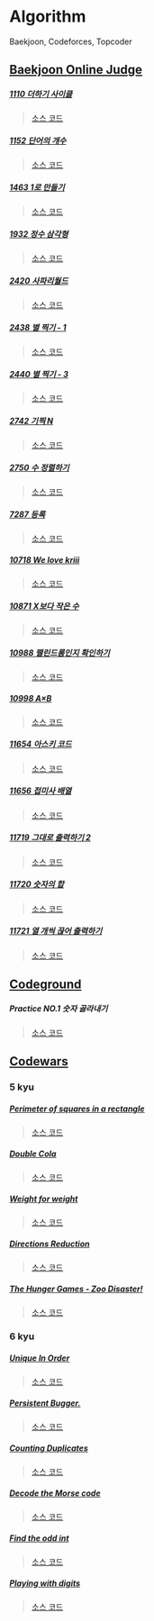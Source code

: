 # Algorithm
Baekjoon, Codeforces, Topcoder

## [Baekjoon Online Judge](https://www.acmicpc.net/user/larva)
##### [1110 더하기 사이클](https://www.acmicpc.net/problem/1110)
> [소스 코드](https://github.com/larvinion/Algorithm/blob/master/Baekjoon/src/no1110/Main.java)

##### [1152 단어의 개수](https://www.acmicpc.net/problem/1152)
> [소스 코드](https://github.com/larvinion/Algorithm/blob/master/Baekjoon/src/no1152/Main.java)

##### [1463 1로 만들기]( https://www.acmicpc.net/problem/1463)
> [소스 코드](https://github.com/larvinion/Algorithm/blob/master/Baekjoon/src/no1463/Main.java)

##### [1932 정수 삼각형](https://www.acmicpc.net/problem/1932)
> [소스 코드](https://github.com/larvinion/Algorithm/blob/master/Baekjoon/src/no1932/Main.java)

##### [2420 사파리월드](https://www.acmicpc.net/problem/2420)
> [소스 코드](https://github.com/larvinion/Algorithm/blob/master/Baekjoon/src/no2420/Main.java)

##### [2438 별 찍기 - 1](https://www.acmicpc.net/problem/2438)
> [소스 코드](https://github.com/larvinion/Algorithm/blob/master/Baekjoon/src/no2438/Main.java)

##### [2440 별 찍기 - 3](https://www.acmicpc.net/problem/2440)
> [소스 코드](https://github.com/larvinion/Algorithm/blob/master/Baekjoon/src/no2440/Main.java)

##### [2742 기찍 N](https://www.acmicpc.net/problem/2742)
> [소스 코드](https://github.com/larvinion/Algorithm/blob/master/Baekjoon/src/no2742/Main.java)

##### [2750 수 정렬하기](https://www.acmicpc.net/problem/2750)
> [소스 코드](https://github.com/larvinion/Algorithm/blob/master/Baekjoon/src/no2750/Main.java)

##### [7287 등록](https://www.acmicpc.net/problem/7287)
> [소스 코드](https://github.com/larvinion/Algorithm/blob/master/Baekjoon/src/no7287/Main.java)

##### [10718 We love kriii](https://www.acmicpc.net/problem/10718)
> [소스 코드](https://github.com/larvinion/Algorithm/blob/master/Baekjoon/src/no10718/Main.java)

##### [10871 X보다 작은 수](https://www.acmicpc.net/problem/10871)
> [소스 코드](https://github.com/larvinion/Algorithm/blob/master/Baekjoon/src/no10871/Main.java)

##### [10988 팰린드롬인지 확인하기](https://www.acmicpc.net/problem/10988)
> [소스 코드](https://github.com/larvinion/Algorithm/blob/master/Baekjoon/src/no10988/Main.java)

##### [10998 A×B](https://www.acmicpc.net/problem/10998)
> [소스 코드](https://github.com/larvinion/Algorithm/blob/master/Baekjoon/src/no10998/Main.java)

##### [11654 아스키 코드](https://www.acmicpc.net/problem/11654)
> [소스 코드](https://github.com/larvinion/Algorithm/blob/master/Baekjoon/src/no11654/Main.java)

##### [11656 접미사 배열](https://www.acmicpc.net/problem/11656)
> [소스 코드](https://github.com/larvinion/Algorithm/blob/master/Baekjoon/src/no11656/Main.java)

##### [11719 그대로 출력하기 2](https://www.acmicpc.net/problem/11719)
> [소스 코드](https://github.com/larvinion/Algorithm/blob/master/Baekjoon/src/no11719/Main.java)

##### [11720 숫자의 합](https://www.acmicpc.net/problem/11720)
> [소스 코드](https://github.com/larvinion/Algorithm/blob/master/Baekjoon/src/no11719/Main.java)

##### [11721 열 개씩 끊어 출력하기](https://www.acmicpc.net/problem/11721)
> [소스 코드](https://github.com/larvinion/Algorithm/blob/master/Baekjoon/src/no11721/Main.java)

## [Codeground](https://www.codeground.org)
##### Practice NO.1 숫자 골라내기
> [소스 코드](https://github.com/larvinion/Algorithm/blob/master/CodeGround/Practice/src/no01_numberpick/Solution.java)

## [Codewars](https://www.codewars.com/users/larvinion)
### 5 kyu
##### [Perimeter of squares in a rectangle](https://www.codewars.com/kata/559a28007caad2ac4e000083)
> [소스 코드](https://github.com/larvinion/Algorithm/blob/master/Codewars/src/kyu4_next_bigger_number_with_the_same_digits/Solution.java)

##### [Double Cola](https://www.codewars.com/kata/551dd1f424b7a4cdae0001f0)
> [소스 코드](https://github.com/larvinion/Algorithm/blob/master/Codewars/src/kyu5_doublecola/Solution.java)

##### [Weight for weight](https://www.codewars.com/kata/55c6126177c9441a570000cc)
> [소스 코드](https://github.com/larvinion/Algorithm/blob/master/Codewars/src/kyu5_weightforweight/Solution.java)

##### [Directions Reduction](https://www.codewars.com/kata/550f22f4d758534c1100025a)
> [소스 코드](https://github.com/larvinion/Algorithm/blob/master/Codewars/src/kyu5_directionsreduction/Solution.java)

##### [The Hunger Games - Zoo Disaster!](https://www.codewars.com/kata/5902bc7aba39542b4a00003d)
> [소스 코드](https://github.com/larvinion/Algorithm/blob/master/Codewars/src/kyu5_thehungergames_zoo/Solution.java)

### 6 kyu
##### [Unique In Order](https://www.codewars.com/kata/54e6533c92449cc251001667)
> [소스 코드](https://github.com/larvinion/Algorithm/blob/master/Codewars/src/kyu6_uniqueInorder/Solution.js)

##### [Persistent Bugger.](https://www.codewars.com/kata/55bf01e5a717a0d57e0000ec)
> [소스 코드](https://github.com/larvinion/Algorithm/blob/master/Codewars/src/kyu6_persistentbugger/Solution.java)

##### [Counting Duplicates](https://www.codewars.com/kata/54bf1c2cd5b56cc47f0007a1)
> [소스 코드](https://github.com/larvinion/Algorithm/blob/master/Codewars/src/kyu6_countingduplicates/Solution.java)

##### [Decode the Morse code](https://www.codewars.com/kata/54b724efac3d5402db00065e)
> [소스 코드](https://github.com/larvinion/Algorithm/blob/master/Codewars/src/kyu6_decodethemorsecode/Solution.java)

##### [Find the odd int](https://www.codewars.com/kata/54da5a58ea159efa38000836)
> [소스 코드](https://github.com/larvinion/Algorithm/blob/master/Codewars/src/kyu6_findtheoddint/Solution.java)

##### [Playing with digits](https://www.codewars.com/kata/5552101f47fc5178b1000050)
> [소스 코드](https://github.com/larvinion/Algorithm/blob/master/Codewars/src/kyu6_playingwithdigits/Solution.java)
